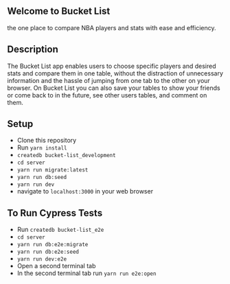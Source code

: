 ## Welcome to Bucket List 
the one place to compare NBA players and stats with ease and efficiency.

## Description 
The Bucket List app enables users to choose specific players and desired stats and compare them in one table, without the distraction of unnecessary information and the hassle of jumping from one tab to the other on your browser.
On Bucket List you can also save your tables to show your friends or come back to in the future, see other users tables, and comment on them.

## Setup 
- Clone this repository
- Run ```yarn install```
- ```createdb bucket-list_development```
- ```cd server```
- ```yarn run migrate:latest```
- ```yarn run db:seed```
- ```yarn run dev```
- navigate to ```localhost:3000``` in your web browser

## To Run Cypress Tests
- Run ```createdb bucket-list_e2e```
- ```cd server```
- ```yarn run db:e2e:migrate```
- ```yarn run db:e2e:seed```
- ```yarn run dev:e2e```
- Open a second terminal tab
- In the second terminal tab run ```yarn run e2e:open```